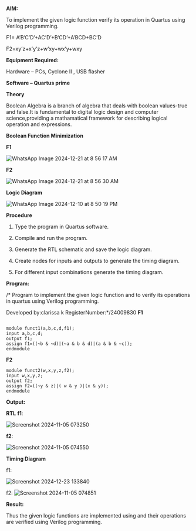 
**AIM:**

To implement the given logic function verify its operation in Quartus using Verilog programming.

F1= A’B’C’D’+AC’D’+B’CD’+A’BCD+BC’D 

F2=xy’z+x’y’z+w’xy+wx’y+wxy

**Equipment Required:**

Hardware – PCs, Cyclone II , USB flasher

**Software – Quartus prime**

**Theory**

Boolean Algebra is a branch of algebra that deals with boolean values-true and false.It is fundamental to digital logic design and computer science,providing a mathamatical framework for describing logical operation and expressions.

**Boolean Function Minimization**

**F1**

![WhatsApp Image 2024-12-21 at 8 56 17 AM](https://github.com/user-attachments/assets/51c612b6-c321-42a3-a88e-2ec32febf5d5)

**F2**

![WhatsApp Image 2024-12-21 at 8 56 30 AM](https://github.com/user-attachments/assets/4ce16ede-2a6d-4295-840a-8e01988d9ae5)


**Logic Diagram**

![WhatsApp Image 2024-12-10 at 8 50 19 PM](https://github.com/user-attachments/assets/561758b2-2c80-454c-acd2-714f4ba88c88)


**Procedure**

1.	Type the program in Quartus software.

2.	Compile and run the program.

3.	Generate the RTL schematic and save the logic diagram.

4.	Create nodes for inputs and outputs to generate the timing diagram.

5.	For different input combinations generate the timing diagram.


**Program:**

/* Program to implement the given logic function and to verify its operations in quartus using Verilog programming. 

Developed by:clarissa k  RegisterNumber:*/24009830
**F1**
```

module funct1(a,b,c,d,f1);
input a,b,c,d;
output f1;
assign f1=((~b & ~d)|(~a & b & d)|(a & b & ~c));
endmodule
```
**F2**
```
module funct2(w,x,y,z,f2);
input w,x,y,z;
output f2;
assign f2=((~y & z)|( w & y )|(x & y));
endmodule
```


**Output:**

**RTL**
**f1**:

![Screenshot 2024-11-05 073250](https://github.com/user-attachments/assets/7205227f-7358-49ea-89dc-702646bc5f07)



**f2**:

![Screenshot 2024-11-05 074550](https://github.com/user-attachments/assets/b1d130ce-a97f-43a4-bda9-9c0b688422fa)

**Timing Diagram**

f1:

![Screenshot 2024-12-23 133840](https://github.com/user-attachments/assets/de718fc7-1460-49d5-b071-87c10a84dbc9)







f2:
![Screenshot 2024-11-05 074851](https://github.com/user-attachments/assets/e3db1534-52a8-4a04-beb4-8ff49fc32124)

**Result:**

Thus the given logic functions are implemented using and their operations are verified using Verilog programming.

